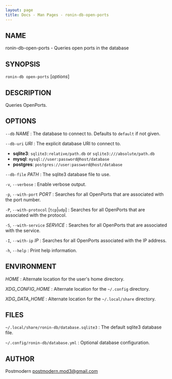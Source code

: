 ```yaml
---
layout: page
title: Docs - Man Pages - ronin-db-open-ports
---
```


## NAME

ronin-db-open-ports - Queries open ports in the database

## SYNOPSIS

`ronin-db open-ports` [*options*]

## DESCRIPTION

Queries OpenPorts.

## OPTIONS

`--db` *NAME*
: The database to connect to. Defaults to `default` if not given.

`--db-uri` *URI*
: The explicit database URI to connect to.

  * **sqlite3**: `sqlite3:relative/path.db` or `sqlite3:///absolute/path.db`
  * **mysql**: `mysql://user:password@host/database`
  * **postgres**: `postgres://user:password@host/database`

`--db-file` *PATH*
: The sqlite3 database file to use.

`-v`, `--verbose`
: Enable verbose output.

`-p`, `--with-port` *PORT*
: Searches for all OpenPorts that are associated with the port number.

`-P`, `--with-protocol` [`tcp`\|`udp`]
: Searches for all OpenPorts that are associated with the protocol.

`-S`, `--with-service` *SERVICE*
: Searches for all OpenPorts that are associated with the service.

`-I`, `--with-ip` *IP*
: Searches for all OpenPorts associated with the IP address.

`-h`, `--help`
: Print help information.

## ENVIRONMENT

*HOME*
: Alternate location for the user's home directory.

*XDG_CONFIG_HOME*
: Alternate location for the `~/.config` directory.

*XDG_DATA_HOME*
: Alternate location for the `~/.local/share` directory.

## FILES

`~/.local/share/ronin-db/database.sqlite3`
: The default sqlite3 database file.

`~/.config/ronin-db/database.yml`
: Optional database configuration.

## AUTHOR

Postmodern <postmodern.mod3@gmail.com>


